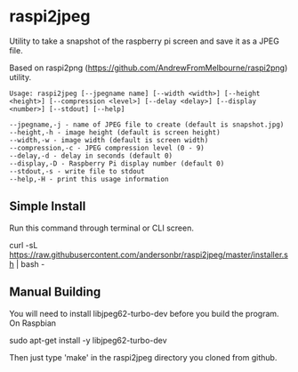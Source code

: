# raspi2jpeg

Utility to take a snapshot of the raspberry pi screen and save it as a JPEG file.

Based on raspi2png (https://github.com/AndrewFromMelbourne/raspi2png) utility.

    Usage: raspi2jpeg [--jpegname name] [--width <width>] [--height <height>] [--compression <level>] [--delay <delay>] [--display <number>] [--stdout] [--help]

    --jpegname,-j - name of JPEG file to create (default is snapshot.jpg)
    --height,-h - image height (default is screen height)
    --width,-w - image width (default is screen width)
    --compression,-c - JPEG compression level (0 - 9)
    --delay,-d - delay in seconds (default 0)
    --display,-D - Raspberry Pi display number (default 0)
	--stdout,-s - write file to stdout
    --help,-H - print this usage information

## Simple Install

Run this command through terminal or CLI screen.

curl -sL https://raw.githubusercontent.com/andersonbr/raspi2jpeg/master/installer.sh | bash -

## Manual Building

You will need to install libjpeg62-turbo-dev before you build the program. On Raspbian

sudo apt-get install -y libjpeg62-turbo-dev

Then just type 'make' in the raspi2jpeg directory you cloned from github.

